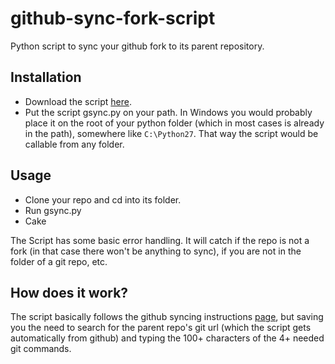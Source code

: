 github-sync-fork-script
=======================

Python script to sync your github fork to its parent repository.

## Installation

* Download the script [here](https://github.com/imagentleman/github-sync-fork-script/archive/master.zip).
* Put the script gsync.py on your path. In Windows you would probably place it on the root of your python folder (which in most cases is already in the path), somewhere like `C:\Python27`. That way the script would be callable from any folder.

## Usage

* Clone your repo and cd into its folder.
* Run gsync.py
* Cake

The Script has some basic error handling. It will catch if the repo is not a fork (in that case there won't be anything to sync), if you are not in the folder of a git repo, etc.

## How does it work?

The script basically follows the github syncing instructions [page](https://help.github.com/articles/syncing-a-fork), but saving you the need to search for the parent repo's git url (which the script gets automatically from github) and typing the 100+ characters of the 4+ needed git commands.
